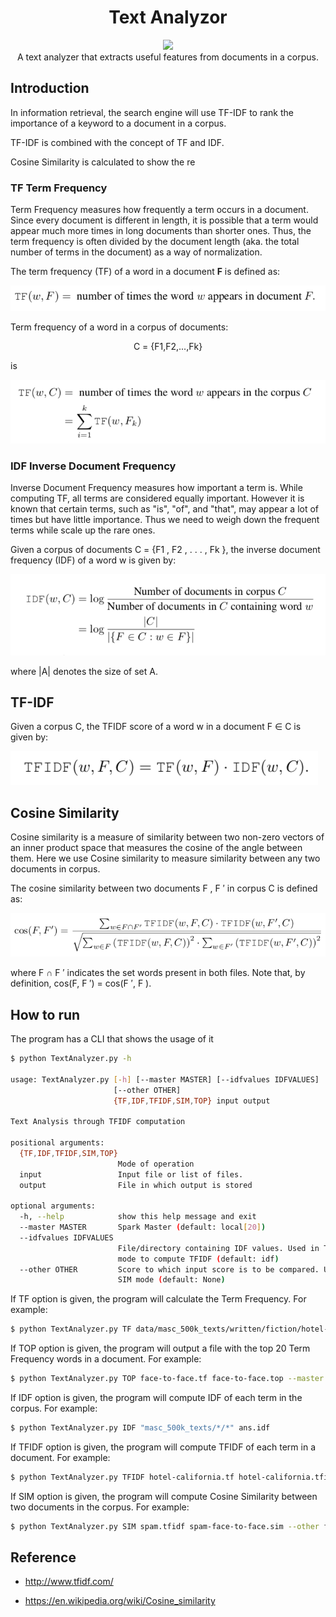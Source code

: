 

<h1 align="center"> 
  <strong>Text Analyzor</strong>
</h1>

<div align="center">
  <img src="https://img.icons8.com/cotton/128/000000/document.png">
</div>

<div align="center">
  A text analyzer that extracts useful features from documents in a corpus.
</div>


## Introduction

In information retrieval, the search engine will use TF-IDF to rank the importance of a keyword to a document in a corpus.

TF-IDF is combined with the concept of TF and IDF.

Cosine Similarity is calculated to show the re

### TF Term Frequency

Term Frequency measures how frequently a term occurs in a document. Since every document is different in length, it is possible that a term would appear much more times in long documents than shorter ones. Thus, the term frequency is often divided by the document length (aka. the total number of terms in the document) as a way of normalization.

The term frequency (TF) of a word in a document **F** is defined as:

<img src="./static/charts/tf-idf_3.png">

Term frequency of a word in a corpus of documents:

<div align="center">
C = {F1,F2,...,Fk}
</div>

is

<img src="./static/charts/tf-idf_2.png">

### IDF Inverse Document Frequency

Inverse Document Frequency measures how important a term is. While computing TF, all terms are considered equally important. However it is known that certain terms, such as "is", "of", and "that", may appear a lot of times but have little importance. Thus we need to weigh down the frequent terms while scale up the rare ones.

Given a corpus of documents C = {F1 , F2 , . . . , Fk }, the inverse document frequency (IDF) of a word w is given by:

<img src="./static/charts/tf-idf_1.png">

where |A| denotes the size of set A.

## TF-IDF

Given a corpus C, the TFIDF score of a word w in a document F ∈ C is given by:

<img src="./static/charts/tf-idf_4.png">

## Cosine Similarity

Cosine similarity is a measure of similarity between two non-zero vectors of an inner product space that measures the cosine of the angle between them. Here we use Cosine similarity to measure similarity between any two documents in corpus.

The cosine similarity between two documents F , F ′ in corpus C is defined as:

<img src="./static/charts/tf-idf_5.png">

where F ∩ F ′ indicates the set words present in both files. Note that, by definition, cos(F, F ′) = cos(F ′, F ).

## How to run

The program has a CLI that shows the usage of it

```sh
$ python TextAnalyzer.py -h

usage: TextAnalyzer.py [-h] [--master MASTER] [--idfvalues IDFVALUES]
                       [--other OTHER]
                       {TF,IDF,TFIDF,SIM,TOP} input output

Text Analysis through TFIDF computation

positional arguments:
  {TF,IDF,TFIDF,SIM,TOP}
                        Mode of operation
  input                 Input file or list of files.
  output                File in which output is stored

optional arguments:
  -h, --help            show this help message and exit
  --master MASTER       Spark Master (default: local[20])
  --idfvalues IDFVALUES
                        File/directory containing IDF values. Used in TFIDF
                        mode to compute TFIDF (default: idf)
  --other OTHER         Score to which input score is to be compared. Used in
                        SIM mode (default: None)
```

If TF option is given, the program will calculate the Term Frequency. For example:

```sh
$ python TextAnalyzer.py TF data/masc_500k_texts/written/fiction/hotel-california.txt hotel-california.tf --master local[8]
```

If TOP option is given, the program will output a file with the top 20 Term Frequency words in a document. For example:

```sh
$ python TextAnalyzer.py TOP face-to-face.tf face-to-face.top --master local[8]
```

If IDF option is given, the program will compute IDF of each term in the corpus. For example:

```sh
$ python TextAnalyzer.py IDF "masc_500k_texts/*/*" ans.idf
```

If TFIDF option is given, the program will compute TFIDF of each term in a document. For example:

```sh
$ python TextAnalyzer.py TFIDF hotel-california.tf hotel-california.tfidf --idfvalues anc.idf --master local[8]
```

If SIM option is given, the program will compute Cosine Similarity between two documents in the corpus. For example:

```sh
$ python TextAnalyzer.py SIM spam.tfidf spam-face-to-face.sim --other face-to-face.tfidf --master local[8]
```

## Reference

* http://www.tfidf.com/

* https://en.wikipedia.org/wiki/Cosine_similarity

<a href="https://icons8.com/icon/65355/document" style="display:none;">Document icon by Icons8</a>